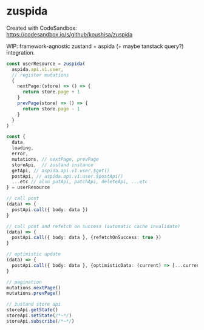 # zuspida
Created with CodeSandbox: https://codesandbox.io/s/github/koushisa/zuspida

WIP: framework-agnostic zustand + aspida (+ maybe tanstack query?) integration. 

```ts
const userResource = zuspida(
  aspida.api.v1.user, 
  // register mutations
  {
    nextPage:(store) => () => {
      return store.page + 1
    }
    prevPage(store) => () => {
      return store.page - 1
    }
  }
)

const {
  data,
  loading, 
  error, 
  mutations, // nextPage, prevPage
  storeApi,  // zustand instance
  getApi, // aspida.api.v1.user.$get()
  postApi, // aspida.api.v1.user.$postApi()
  ...etc // also putApi, patchApi, deleteApi, ...etc
} = userResource

// call post 
(data) => {
  postApi.call({ body: data })
}

// call post and refetch on success (automatic cache invalidate)
(data) => {
  postApi.call({ body: data }, {refetchOnSuccess: true })
}

// optimistic update
(data) => {
  postApi.call({ body: data }, {optimisticData: (current) => [...current, data]})
}

// pagination
mutations.nextPage()
mutations.prevPage()

// zustand store api
storeApi.getState()
storeApi.setState(/*~*/)
storeApi.subscribe(/*~*/)
```

